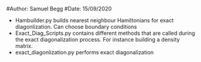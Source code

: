 #Author: Samuel Begg
#Date: 15/09/2020 


- Hambuilder.py builds nearest neighbour Hamiltonians for exact diagonlization. Can choose boundary conditions
- Exact_Diag_Scripts.py contains different methods that are called during the exact diagonalization process. For instance building a density matrix.
- exact_diagonlization.py  performs exact diagonalization 
